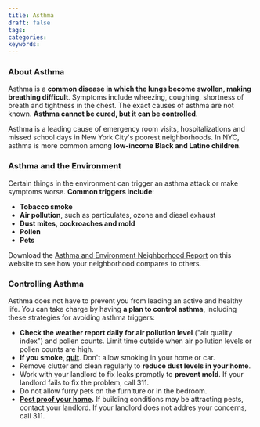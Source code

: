 ```yaml
---
title: Asthma
draft: false
tags: 
categories: 
keywords: 
---
```

<h3>About Asthma</h3>
<p>Asthma is a <strong>common disease in which the lungs become swollen, making breathing difficult</strong>. Symptoms include wheezing, coughing, shortness of breath and tightness in the chest. The exact causes of asthma are not known. <strong>Asthma cannot be cured, but it can be controlled</strong>.</p>
<p style="text-align: left;">Asthma is a leading cause of emergency room visits, hospitalizations and missed school days in New York City's poorest neighborhoods. In NYC, asthma is more common among <strong>low-income Black and Latino children</strong>.&nbsp;</p>
<h3>Asthma and the Environment</h3>
<p>Certain things in the environment can trigger an asthma attack or make symptoms worse. <strong>Common triggers include</strong>:&nbsp;</p>
<ul>
<li><strong>Tobacco smoke</strong></li>
<li><strong>Air pollution</strong>, such as particulates, ozone and diesel exhaust</li>
<li><strong>Dust mites, cockroaches and mold</strong></li>
<li><strong>Pollen</strong></li>
<li><strong>Pets</strong></li>
</ul>
<p>Download the <a href="http://a816-dohbesp.nyc.gov/IndicatorPublic/QuickView.aspx">Asthma and Environment Neighborhood Report</a> on this website to see how your neighborhood compares to others.&nbsp;</p>
<h3>Controlling Asthma</h3>
<p>Asthma does not have to prevent you from leading an active and healthy life. You can take charge by having <strong>a plan to control asthma</strong>, including these strategies for avoiding asthma triggers:</p>
<ul>
<li><strong>Check the weather report daily for air pollution level</strong> ("air quality index") and pollen counts. Limit time outside when air pollution levels or pollen counts are high.</li>
<li><strong>If you smoke, <a title="NYC Quits" href="http://www1.nyc.gov/site/doh/health/health-topics/smoking-how-to-quit.page">quit</a></strong>. Don't allow smoking in your home or car.</li>
<li>Remove clutter and clean regularly to <strong>reduce dust levels in your home</strong>.</li>
<li>Work with your landlord to fix leaks promptly to <strong>prevent mold</strong>. If your landlord fails to fix the problem, call 311.&nbsp;</li>
<li>Do not allow furry pets on the furniture or in the bedroom.</li>
<li><strong><a href="http://www1.nyc.gov/site/doh/health/health-topics/pests-and-pesticides.page">Pest proof your home</a>.</strong> If building conditions may be attracting pests, contact your landlord. If your landlord does not addres your concerns, call 311.&nbsp;</li>
</ul>
